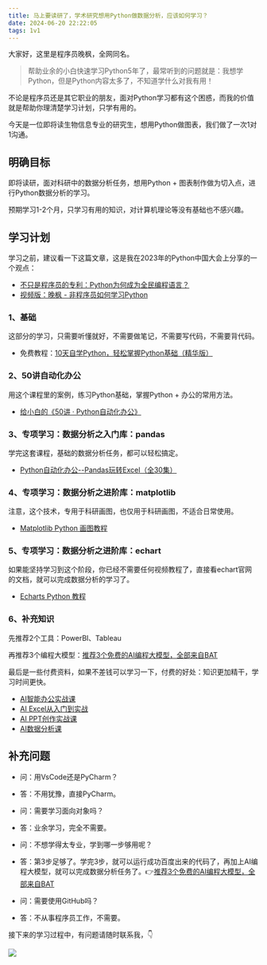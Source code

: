 ```yaml
---
title: 马上要读研了，学术研究想用Python做数据分析，应该如何学习？
date: 2024-06-20 22:22:05
tags: 1v1
---
```


大家好，这里是程序员晚枫，全网同名。

> 帮助业余的小白快速学习Python5年了，最常听到的问题就是：我想学Python，但是Python内容太多了，不知道学什么对我有用！


<!-- more -->

不论是程序员还是其它职业的朋友，面对Python学习都有这个困惑，而我的价值就是帮助你理清楚学习计划，只学有用的。

今天是一位即将读生物信息专业的研究生，想用Python做图表，我们做了一次1对1沟通。



## 明确目标

即将读研，面对科研中的数据分析任务，想用Python + 图表制作做为切入点，进行Python数据分析的学习。

预期学习1-2个月，只学习有用的知识，对计算机理论等没有基础也不感兴趣。



## 学习计划

学习之前，建议看一下这篇文章，这是我在2023年的Python中国大会上分享的一个观点：

- [不只是程序员的专利：Python为何成为全民编程语言？](https://mp.weixin.qq.com/s/yZDZDa7-6A6XkC6kxHTB5w)
- [视频版：晚枫 - 非程序员如何学习Python](https://www.bilibili.com/video/BV1zJ4m1x7WZ/?spm_id_from=333.337.search-card.all.click&vd_source=ca20bb8763fcb18660aa74d7a87234fa)


### 1、基础

这部分的学习，只需要听懂就好，不需要做笔记，不需要写代码，不需要背代码。

- 免费教程：[10天自学Python，轻松掌握Python基础（精华版）](https://www.bilibili.com/video/BV1MM4y1G76j/?spm_id_from=333.999.0.0)

### 2、50讲自动化办公
用这个课程里的案例，练习Python基础，掌握Python + 办公的常用方法。

- [给小白的《50讲 · Python自动化办公》](https://www.python-office.com/course/50-python-office.html)

### 3、专项学习：数据分析之入门库：pandas

学完这套课程，基础的数据分析任务，都可以轻松搞定。

- [Python自动化办公--Pandas玩转Excel（全30集）](https://www.bilibili.com/video/BV1hk4y1C73S/?spm_id_from=333.999.0.0&vd_source=ca20bb8763fcb18660aa74d7a87234fa)

### 4、专项学习：数据分析之进阶库：matplotlib

注意，这个技术，专用于科研画图，也仅用于科研画图，不适合日常使用。

- [Matplotlib Python 画图教程](https://www.bilibili.com/video/BV1Jx411L7LU/?spm_id_from=333.337.search-card.all.click&vd_source=ca20bb8763fcb18660aa74d7a87234fa)

### 5、专项学习：数据分析之进阶库：echart

如果能坚持学习到这个阶段，你已经不需要任何视频教程了，直接看echart官网的文档，就可以完成数据分析的学习了。

- [Echarts Python 教程](https://pyecharts.org/#/zh-cn/)

### 6、补充知识

先推荐2个工具：PowerBI、Tableau

再推荐3个编程大模型：[推荐3个免费的AI编程大模型，全部来自BAT](https://mp.weixin.qq.com/s/_jx0TU3vS1kyNh8Oj27tPA)

最后是一些付费资料，如果不差钱可以学习一下，付费的好处：知识更加精干，学习时间更快。

- [AI智能办公实战课](http://gk.link/a/12ohR)
- [AI Excel从入门到实战](http://gk.link/a/12ohQ)
- [AI PPT创作实战课](http://gk.link/a/12ohS)
- [AI数据分析课](http://gk.link/a/12mEG)


## 补充问题

- 问：用VsCode还是PyCharm？
- 答：不用犹豫，直接PyCharm。

- 问：需要学习面向对象吗？
- 答：业余学习，完全不需要。

- 问：不想学得太专业，学到哪一步够用呢？
- 答：第3步足够了。学完3步，就可以运行成功百度出来的代码了，再加上AI编程大模型，就可以完成数据分析任务了。👉[推荐3个免费的AI编程大模型，全部来自BAT](https://mp.weixin.qq.com/s/_jx0TU3vS1kyNh8Oj27tPA)

- 问：需要使用GitHub吗？
- 答：不从事程序员工作，不需要。

接下来的学习过程中，有问题请随时联系我，👇

![](https://python-office-1300615378.cos.ap-chongqing.myqcloud.com/qr-code.jpg)